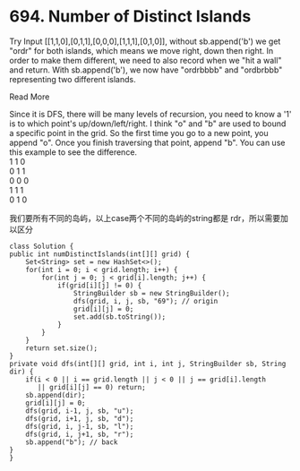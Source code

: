 # 694. Number of Distinct Islands

Try Input \[\[1,1,0],\[0,1,1],\[0,0,0],\[1,1,1],\[0,1,0]], without sb.append('b') we get "ordr" for both islands, which means we move right, down then right. In order to make them different, we need to also record when we "hit a wall" and return. With sb.append('b'), we now have "ordrbbbb" and "ordbrbbb" representing two different islands.



Read More

Since it is DFS, there will be many levels of recursion, you need to know a '1' is to which point's up/down/left/right. I think "o" and "b" are used to bound a specific point in the grid. So the first time you go to a new point, you append "o". Once you finish traversing that point, append "b". You can use this example to see the difference.\
1 1 0\
0 1 1\
0 0 0\
1 1 1\
0 1 0



我们要所有不同的岛屿，以上case两个不同的岛屿的string都是 rdr，所以需要加以区分



```
class Solution {
public int numDistinctIslands(int[][] grid) {
    Set<String> set = new HashSet<>();
    for(int i = 0; i < grid.length; i++) {
        for(int j = 0; j < grid[i].length; j++) {
            if(grid[i][j] != 0) {
                StringBuilder sb = new StringBuilder();
                dfs(grid, i, j, sb, "69"); // origin
                grid[i][j] = 0;
                set.add(sb.toString());
            }
        }
    }
    return set.size();
}
private void dfs(int[][] grid, int i, int j, StringBuilder sb, String dir) {
    if(i < 0 || i == grid.length || j < 0 || j == grid[i].length 
       || grid[i][j] == 0) return;
    sb.append(dir);
    grid[i][j] = 0;
    dfs(grid, i-1, j, sb, "u");
    dfs(grid, i+1, j, sb, "d");
    dfs(grid, i, j-1, sb, "l");
    dfs(grid, i, j+1, sb, "r");
    sb.append("b"); // back
}
}
```
